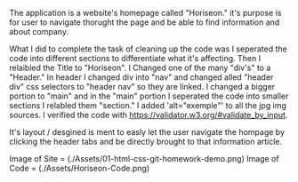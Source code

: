 The application is a website's homepage called "Horiseon." it's purpose is for user to navigate thorught the page and be able to find information and about company.

What I did to complete the task of cleaning up the code was I seperated the code into different sections to differentiate what it's affecting. Then I relaibled the Title to "Horiseon". I Changed one of the many "div's" to a "Header." In header I changed div into "nav" and changed alled "header div" css selectors to "header nav" so they are linked. I changed a bigger portion to "main" and in the "main" portion I seperated the code into smaller sections I relabled them "section." I added 'alt="exemple"' to all the jpg img sources. I verified the code with https://validator.w3.org/#validate_by_input.

It's layout / desgined is ment to easly let the user navigate the hompage by clicking the header tabs and be directly brought to that information article.

Image of Site = (./Assets/01-html-css-git-homework-demo.png)
Image of Code = (./Assets/Horiseon-Code.png)
